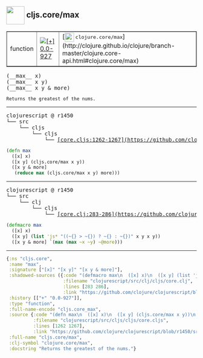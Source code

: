 ## <img width="48px" valign="middle" src="http://i.imgur.com/Hi20huC.png"> cljs.core/max

 <table border="1">
<tr>
<td>function</td>
<td><a href="https://github.com/cljsinfo/api-refs/tree/0.0-927"><img valign="middle" alt="[+] 0.0-927" src="https://img.shields.io/badge/+-0.0--927-lightgrey.svg"></a> </td>
<td>
[<img height="24px" valign="middle" src="http://i.imgur.com/1GjPKvB.png"> <samp>clojure.core/max</samp>](http://clojure.github.io/clojure/branch-master/clojure.core-api.html#clojure.core/max)
</td>
</tr>
</table>

 <samp>
(__max__ x)<br>
(__max__ x y)<br>
(__max__ x y & more)<br>
</samp>

```
Returns the greatest of the nums.
```

---

 <pre>
clojurescript @ r1450
└── src
    └── cljs
        └── cljs
            └── <ins>[core.cljs:1262-1267](https://github.com/clojure/clojurescript/blob/r1450/src/cljs/cljs/core.cljs#L1262-L1267)</ins>
</pre>

```clj
(defn max
  ([x] x)
  ([x y] (cljs.core/max x y))
  ([x y & more]
   (reduce max (cljs.core/max x y) more)))
```


---

 <pre>
clojurescript @ r1450
└── src
    └── clj
        └── cljs
            └── <ins>[core.clj:283-286](https://github.com/clojure/clojurescript/blob/r1450/src/clj/cljs/core.clj#L283-L286)</ins>
</pre>

```clj
(defmacro max
  ([x] x)
  ([x y] (list 'js* "((~{} > ~{}) ? ~{} : ~{})" x y x y))
  ([x y & more] `(max (max ~x ~y) ~@more)))
```

---

```clj
{:ns "cljs.core",
 :name "max",
 :signature ["[x]" "[x y]" "[x y & more]"],
 :shadowed-sources ({:code "(defmacro max\n  ([x] x)\n  ([x y] (list 'js* \"((~{} > ~{}) ? ~{} : ~{})\" x y x y))\n  ([x y & more] `(max (max ~x ~y) ~@more)))",
                     :filename "clojurescript/src/clj/cljs/core.clj",
                     :lines [283 286],
                     :link "https://github.com/clojure/clojurescript/blob/r1450/src/clj/cljs/core.clj#L283-L286"}),
 :history [["+" "0.0-927"]],
 :type "function",
 :full-name-encode "cljs.core_max",
 :source {:code "(defn max\n  ([x] x)\n  ([x y] (cljs.core/max x y))\n  ([x y & more]\n   (reduce max (cljs.core/max x y) more)))",
          :filename "clojurescript/src/cljs/cljs/core.cljs",
          :lines [1262 1267],
          :link "https://github.com/clojure/clojurescript/blob/r1450/src/cljs/cljs/core.cljs#L1262-L1267"},
 :full-name "cljs.core/max",
 :clj-symbol "clojure.core/max",
 :docstring "Returns the greatest of the nums."}

```
